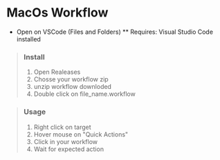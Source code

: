 # MacOs Workflow

* Open on VSCode (Files and Folders)
** Requires: Visual Studio Code installed

> ### Install
> 1. Open Realeases
> 2. Chosse your workflow zip
> 3. unzip workflow downloded
> 4. Double click on file_name.workflow

> ### Usage
> 1. Right click on target
> 2. Hover mouse on "Quick Actions"
> 3. Click in your workflow
> 4. Wait for expected action
